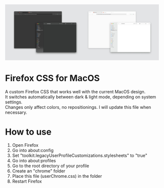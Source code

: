 ![Firefox-css-for-MacOS](https://raw.githubusercontent.com/viesual/Firefox-CSS-for-MacOS/main/Firefox-CSS-for-MacOS.jpg)

# Firefox CSS for MacOS
A custom Firefox CSS that works well with the current MacOS design.  
It switches automatically between dark & light mode, depending on system settings.  
Changes only affect colors, no repositionings.
I will update this file when necessary.

# How to use
    
1. Open Firefox
2. Go into about:config
3. Set "toolkit.legacyUserProfileCustomizations.stylesheets" to "true"
4. Go into about:profiles
5. Go to the root directory of your profile
6. Create an "chrome" folder
7. Place this file (userChrome.css) in the folder
8. Restart Firefox
     

